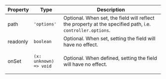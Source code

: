 | Property | Type | Description |
| -------- | ---- | ----------- |
| path | <pre class="language-ts"><code class="language-ts">'options'</code></pre> | Optional. When set, the field will reflect the property at the specified path, i.e. `controller.options`. |
| readonly | <pre class="language-ts"><code class="language-ts">boolean</code></pre> | Optional. When set, setting the field will have no effect. |
| onSet | <pre class="language-ts"><code class="language-ts">(x: unknown) => void</code></pre> | Optional. When defined, setting the field will have no effect. |
